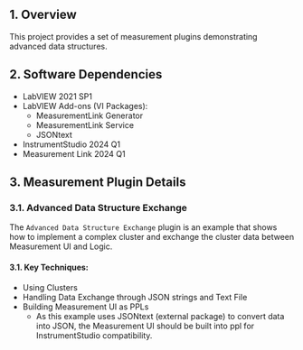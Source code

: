 ## 1. Overview

This project provides a set of measurement plugins demonstrating advanced data structures.

## 2. Software Dependencies

- LabVIEW 2021 SP1
- LabVIEW Add-ons (VI Packages):
  - MeasurementLink Generator
  - MeasurementLink Service
  - JSONtext
- InstrumentStudio 2024 Q1
- Measurement Link 2024 Q1

## 3. Measurement Plugin Details

### 3.1. Advanced Data Structure Exchange

The `Advanced Data Structure Exchange` plugin is an example that shows how to implement a complex cluster and exchange the cluster data between Measurement UI and Logic.

#### 3.1. Key Techniques:

- Using Clusters
- Handling Data Exchange through JSON strings and Text File
- Building Measurement UI as PPLs
  - As this example uses JSONtext (external package) to convert data into JSON, the Measurement UI should be built into ppl for InstrumentStudio compatibility.

